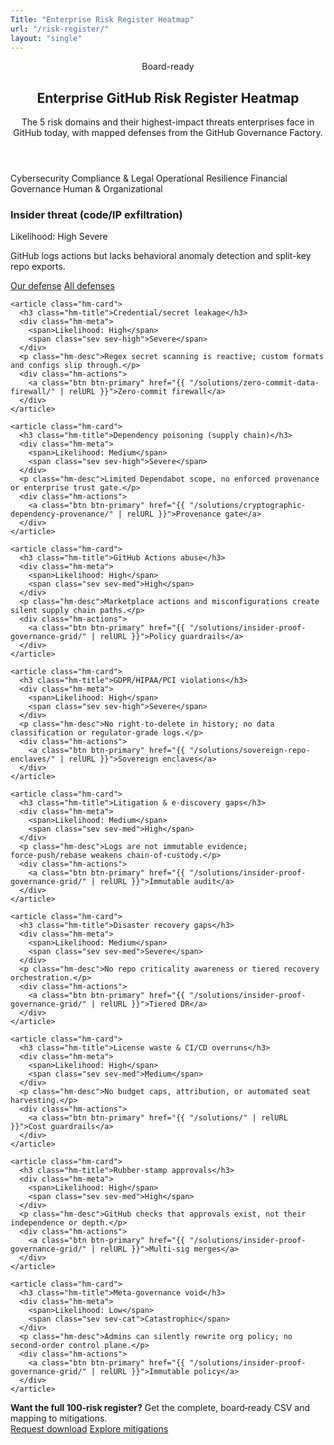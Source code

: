 ```yaml
---
Title: "Enterprise Risk Register Heatmap"
url: "/risk-register/"
layout: "single"
---
```


<section class="container">
  <header class="mb-8">
    <div class="hero-eyebrow">Board-ready</div>
    <h1>Enterprise GitHub Risk Register Heatmap</h1>
    <p class="lead">The 5 risk domains and their highest-impact threats enterprises face in GitHub today, with mapped defenses from the GitHub Governance Factory.</p>
  </header>

  <div class="chips mb-6">
    <span class="chip chip-high"><span class="dot"></span>Cybersecurity</span>
    <span class="chip chip-high"><span class="dot"></span>Compliance & Legal</span>
    <span class="chip chip-med"><span class="dot"></span>Operational Resilience</span>
    <span class="chip chip-med"><span class="dot"></span>Financial Governance</span>
    <span class="chip chip-med"><span class="dot"></span>Human & Organizational</span>
  </div>

  <div class="heatmap">
    <article class="hm-card">
      <h3 class="hm-title">Insider threat (code/IP exfiltration)</h3>
      <div class="hm-meta">
        <span>Likelihood: High</span>
        <span class="sev sev-high" title="Impact severity">Severe</span>
      </div>
      <p class="hm-desc">GitHub logs actions but lacks behavioral anomaly detection and split-key repo exports.</p>
      <div class="hm-actions">
        <a class="btn btn-primary" href="{{ "/solutions/insider-proof-governance-grid/" | relURL }}">Our defense</a>
        <a class="btn btn-secondary" href="{{ "/solutions/" | relURL }}">All defenses</a>
      </div>
    </article>

    <article class="hm-card">
      <h3 class="hm-title">Credential/secret leakage</h3>
      <div class="hm-meta">
        <span>Likelihood: High</span>
        <span class="sev sev-high">Severe</span>
      </div>
      <p class="hm-desc">Regex secret scanning is reactive; custom formats and configs slip through.</p>
      <div class="hm-actions">
        <a class="btn btn-primary" href="{{ "/solutions/zero-commit-data-firewall/" | relURL }}">Zero‑commit firewall</a>
      </div>
    </article>

    <article class="hm-card">
      <h3 class="hm-title">Dependency poisoning (supply chain)</h3>
      <div class="hm-meta">
        <span>Likelihood: Medium</span>
        <span class="sev sev-high">Severe</span>
      </div>
      <p class="hm-desc">Limited Dependabot scope, no enforced provenance or enterprise trust gate.</p>
      <div class="hm-actions">
        <a class="btn btn-primary" href="{{ "/solutions/cryptographic-dependency-provenance/" | relURL }}">Provenance gate</a>
      </div>
    </article>

    <article class="hm-card">
      <h3 class="hm-title">GitHub Actions abuse</h3>
      <div class="hm-meta">
        <span>Likelihood: High</span>
        <span class="sev sev-med">High</span>
      </div>
      <p class="hm-desc">Marketplace actions and misconfigurations create silent supply chain paths.</p>
      <div class="hm-actions">
        <a class="btn btn-primary" href="{{ "/solutions/insider-proof-governance-grid/" | relURL }}">Policy guardrails</a>
      </div>
    </article>

    <article class="hm-card">
      <h3 class="hm-title">GDPR/HIPAA/PCI violations</h3>
      <div class="hm-meta">
        <span>Likelihood: High</span>
        <span class="sev sev-high">Severe</span>
      </div>
      <p class="hm-desc">No right-to-delete in history; no data classification or regulator‑grade logs.</p>
      <div class="hm-actions">
        <a class="btn btn-primary" href="{{ "/solutions/sovereign-repo-enclaves/" | relURL }}">Sovereign enclaves</a>
      </div>
    </article>

    <article class="hm-card">
      <h3 class="hm-title">Litigation & e‑discovery gaps</h3>
      <div class="hm-meta">
        <span>Likelihood: Medium</span>
        <span class="sev sev-med">High</span>
      </div>
      <p class="hm-desc">Logs are not immutable evidence; force‑push/rebase weakens chain‑of‑custody.</p>
      <div class="hm-actions">
        <a class="btn btn-primary" href="{{ "/solutions/insider-proof-governance-grid/" | relURL }}">Immutable audit</a>
      </div>
    </article>

    <article class="hm-card">
      <h3 class="hm-title">Disaster recovery gaps</h3>
      <div class="hm-meta">
        <span>Likelihood: Medium</span>
        <span class="sev sev-med">Severe</span>
      </div>
      <p class="hm-desc">No repo criticality awareness or tiered recovery orchestration.</p>
      <div class="hm-actions">
        <a class="btn btn-primary" href="{{ "/solutions/insider-proof-governance-grid/" | relURL }}">Tiered DR</a>
      </div>
    </article>

    <article class="hm-card">
      <h3 class="hm-title">License waste & CI/CD overruns</h3>
      <div class="hm-meta">
        <span>Likelihood: High</span>
        <span class="sev sev-med">Medium</span>
      </div>
      <p class="hm-desc">No budget caps, attribution, or automated seat harvesting.</p>
      <div class="hm-actions">
        <a class="btn btn-primary" href="{{ "/solutions/" | relURL }}">Cost guardrails</a>
      </div>
    </article>

    <article class="hm-card">
      <h3 class="hm-title">Rubber‑stamp approvals</h3>
      <div class="hm-meta">
        <span>Likelihood: High</span>
        <span class="sev sev-med">High</span>
      </div>
      <p class="hm-desc">GitHub checks that approvals exist, not their independence or depth.</p>
      <div class="hm-actions">
        <a class="btn btn-primary" href="{{ "/solutions/insider-proof-governance-grid/" | relURL }}">Multi‑sig merges</a>
      </div>
    </article>

    <article class="hm-card">
      <h3 class="hm-title">Meta‑governance void</h3>
      <div class="hm-meta">
        <span>Likelihood: Low</span>
        <span class="sev sev-cat">Catastrophic</span>
      </div>
      <p class="hm-desc">Admins can silently rewrite org policy; no second‑order control plane.</p>
      <div class="hm-actions">
        <a class="btn btn-primary" href="{{ "/solutions/insider-proof-governance-grid/" | relURL }}">Immutable policy</a>
      </div>
    </article>
  </div>

  <div class="callout mt-10">
    <strong>Want the full 100‑risk register?</strong> Get the complete, board‑ready CSV and mapping to mitigations.
    <div class="hero-actions">
      <a class="btn btn-primary" href="{{ "/sitemap/" | relURL }}">Request download</a>
      <a class="btn btn-secondary" href="{{ "/solutions/" | relURL }}">Explore mitigations</a>
    </div>
  </div>
</section>
